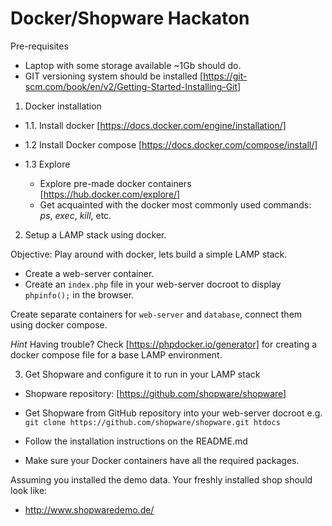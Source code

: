 # Docker/Shopware Hackaton

Pre-requisites
* Laptop with some storage available ~1Gb should do.
* GIT versioning system should be installed [https://git-scm.com/book/en/v2/Getting-Started-Installing-Git]

1. Docker installation 

* 1.1. Install docker
[https://docs.docker.com/engine/installation/]

* 1.2 Install Docker compose
[https://docs.docker.com/compose/install/]

* 1.3 Explore

  * Explore pre-made docker containers [https://hub.docker.com/explore/]
  * Get acquainted with the docker most commonly used commands: _ps_, _exec_, _kill_, etc. 

2. Setup a LAMP stack using docker.

Objective: Play around with docker, lets build a simple LAMP stack.
- Create a web-server container.
- Create an `index.php` file in your web-server docroot to display `phpinfo();` in the browser.

Create separate containers for `web-server` and `database`, connect them using docker compose.

*Hint* Having trouble? Check [https://phpdocker.io/generator] for creating a docker compose file for a base LAMP environment.

3. Get Shopware and configure it to run in your LAMP stack

* Shopware repository:
[https://github.com/shopware/shopware]

* Get Shopware from GitHub repository into your web-server docroot e.g.
`git clone https://github.com/shopware/shopware.git htdocs`
* Follow the installation instructions on the README.md
* Make sure your Docker containers have all the required packages.

Assuming you installed the demo data. Your freshly installed shop should look like:
* http://www.shopwaredemo.de/


